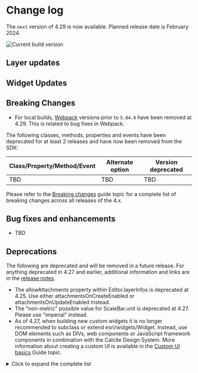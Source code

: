 # Change log

The `next` version of 4.29 is now available. Planned release date is February 2024.

![Current build version](https://img.shields.io/npm/v/arcgis-js-api/next?label=Current%20build)

## Layer updates

## Widget Updates

## Breaking Changes

- For local builds, [Webpack](https://webpack.js.org/) versions prior to `5.84.0` have been removed at 4.29. This is related to bug fixes in Webpack.

The following classes, methods, properties and events have been deprecated for at least 2 releases and have now been removed from the SDK:

| Class/Property/Method/Event | Alternate option | Version deprecated |
|-----------------------------|------------------|--------------------|
| TBD | TBD | TBD |

Please refer to the [Breaking changes](https://developers.arcgis.com/javascript/latest/breaking-changes/) guide topic for a complete list of breaking changes across all releases of the 4.x.

## Bug fixes and enhancements

- TBD

## Deprecations

The following are deprecated and will be removed in a future release. For anything deprecated in 4.27 and earlier, additional information and links are in the [release notes](https://developers.arcgis.com/javascript/latest/release-notes/#deprecated-classes-properties-methods-events).

- The allowAttachments property within Editor.layerInfos is deprecated at 4.25. Use either attachmentsOnCreateEnabled or attachmentsOnUpdateEnabled instead.
- The "non-metric" possible value for ScaleBar.unit is deprecated at 4.27. Please use "imperial" instead.
- As of 4.27, when building new custom widgets it is no longer recommended to subclass or extend esri/widgets/Widget. Instead, use DOM elements such as DIVs, web components or JavaScript framework components in combination with the Calcite Design System. More information about creating a custom UI is available in the [Custom UI basics](https://developers.arcgis.com/javascript/latest/custom-ui/) Guide topic.

<details>
  <summary>Click to expand the complete list</summary>

- Accessor.get deprecated since version 4.28. Use optional chaining
- HandleOwner deprecated since version 4.28. Use addHandles() and removeHandles() from Accessor instead.
- FieldElement.editable deprecated since version 4.26. Use editableExpression instead. Assigning editableExpression values of "true" and "false" will have the same effect as assigning true and false to editable.
- ImageryLayer.renderingRule deprecated since 4.27. Use rasterFunction instead.
- MosaicRule.itemRenderingRule deprecated since version 4.27. Use itemRasterFunction instead.
- VoxelVariable deprecated This module was moved in 4.25. Use VoxelVariable instead.
- VoxelVolumeStyle deprecated This module was moved in 4.25. Use VoxelVolumeStyle instead.
- ValidateNetworkTopologyResult.dirtyAreaCount deprecated since version 4.28. Dirty area count was implemented in the original version of utility network, but as of schema version 4 of the utility network, this is no longer supported.
- ImageHistogramParameters.renderingRule deprecated since version 4.27. Use rasterFunction instead.
- ImageIdentifyParameters.renderingRule deprecated since version 4.27. Use rasterFunctions instead.
- ImageIdentifyParameters.renderingRules deprecated since version 4.27. Use rasterFunctions instead.
- SunLighting.ambientOcclusionEnabled deprecated since version 4.27. Ambient occlusion is automatically shown and this property has no effect.
- SunLighting.waterReflectionEnabled deprecated since version 4.27. Reflections are automatically shown and this property has no effect.
- VirtualLighting.ambientOcclusionEnabled deprecated since version 4.27. Ambient occlusion is automatically shown and this property has no effect.
-	VirtualLighting.waterReflectionEnabled deprecated since version 4.27. Reflections are automatically shown and this property has no effect.
-	externalRenderers.forceWebGLContext deprecated since 4.27.
-	Lighting deprecated since version 4.24. Use SunLighting instead.
-	Lighting deprecated since version 4.24
-	Lighting.clone deprecated since version 4.24
-	AreaMeasurement2D.iconClass deprecated since 4.27. Use icon instead.
-	Widget.own deprecated since 4.28 Use addHandles() instead.
-	AreaMeasurement3D.iconClass deprecated since 4.27. Use icon instead.
-	Widget.own deprecated since 4.28 Use addHandles() instead.
-	Widget.own deprecated since 4.28 Use addHandles() instead.
-	Attribution.iconClass deprecated since 4.27. Use icon instead.
-	Widget.own deprecated since 4.28 Use addHandles() instead.
-	BasemapGallery.iconClass deprecated since 4.27. Use icon instead.
-	Widget.own deprecated since 4.28 Use addHandles() instead.
-	BasemapLayerList.iconClass deprecated since 4.27. Use icon instead.
-	Widget.own deprecated since 4.28 Use addHandles() instead.
-	Widget.own deprecated since 4.28 Use addHandles() instead.
-	Bookmarks.iconClass deprecated since 4.27. Use icon instead.
-	Widget.own deprecated since 4.28 Use addHandles() instead.
-	BookmarksViewModel.abilities deprecated since 4.27. Use capabilities instead.
-	BuildingExplorer.iconClass deprecated since 4.27. Use icon instead.
-	Widget.own deprecated since 4.28 Use addHandles() instead.
-	Compass.iconClass deprecated since 4.27. Use icon instead.
-	Widget.own deprecated since 4.28 Use addHandles() instead.
-	Widget.own deprecated since 4.28 Use addHandles() instead.
-	Daylight.iconClass deprecated since 4.27. Use icon instead.
-	Widget.own deprecated since 4.28 Use addHandles() instead.
-	DirectionalPad.iconClass deprecated since 4.27. Use icon instead.
-	Widget.own deprecated since 4.28 Use addHandles() instead.
-	Directions.iconClass deprecated since 4.27. Use icon instead.
-	Widget.own deprecated since 4.28 Use addHandles() instead.
-	DirectLineMeasurement3D.iconClass deprecated since 4.27. Use icon instead.
-	Widget.own deprecated since 4.28 Use addHandles() instead.
-	DistanceMeasurement2D.iconClass deprecated since 4.27. Use icon instead.
-	Widget.own deprecated since 4.28 Use addHandles() instead.
-	Editor.iconClass deprecated since 4.27. Use icon instead.
-	Widget.own deprecated since 4.28 Use addHandles() instead.
-	Editor.startCreateWorkflowAtFeatureCreation deprecated since version 4.23. Instead use startCreateFeaturesWorkflowAtFeatureCreation
-	Editor.startCreateWorkflowAtFeatureEdit deprecated since 4.23
-	Editor.startCreateWorkflowAtFeatureTypeSelection deprecated since version 4.23. Instead use startCreateFeaturesWorkflowAtFeatureTypeSelection instead.
-	Editor.useDeprecatedCreateWorkflow deprecated since version 4.23. Although new at 4.23, this property was introduced to help migrate from the legacy CreateWorkflow to the updated CreateFeaturesWorkflow. Once CreateWorkflow is fully removed, this property will no longer be necessary.
-	CreateWorkflow deprecated since version 4.23. Use CreateFeaturesWorkflow instead.
-	CreateWorkflowData deprecated since version 4.23. Use CreateFeaturesWorkflowData instead.
-	CreateWorkflowData.edits deprecated since 4.23. Use CreateFeaturesWorkflow.pendingFeatures to access edits made to the workflow data.
-	EditorViewModel.startCreateWorkflowAtFeatureCreation deprecated since version 4.23. Instead use startCreateFeaturesWorkflowAtFeatureCreation.
-	EditorViewModel.startCreateWorkflowAtFeatureEdit deprecated since 4.23
-	EditorViewModel.startCreateWorkflowAtFeatureTypeSelection deprecated since version 4.23. Instead use startCreateFeaturesWorkflowAtFeatureTypeSelection.
-	ElevationProfile.iconClass deprecated since 4.27. Use icon instead.
-	Widget.own deprecated since 4.28 Use addHandles() instead.
-	Expand.collapseIconClass deprecated since 4.27. Use collapseIcon instead.
-	Expand.expandIconClass deprecated since 4.27. Use expandIcon instead.
-	Widget.own deprecated since 4.28 Use addHandles() instead.
-	Widget.own deprecated since 4.28 Use addHandles() instead.
-	Widget.own deprecated since 4.28 Use addHandles() instead.
-	FeatureForm.view deprecated since 4.27. Use map instead.
-	FeatureFormViewModel.inputFields deprecated since version 4.27. Instead use inputs.
-	GroupInput.state deprecated since version 4.28. Instead use open.
-	InputField deprecated since 4.27. Use FieldInput instead.
-	InputField.description deprecated since 4.27. Use FieldInput.description instead.
-	InputField.domain deprecated since 4.27. Use FieldInput.domain instead.
-	InputField.editable deprecated since 4.27. Use FieldInput.editable instead.
-	InputField.editorType deprecated since 4.27. Use FieldInput.inputType instead.
-	InputField.error deprecated since 4.27. Use FieldInput.error instead.
-	InputField.errorMessage deprecated since 4.27. Use FieldInput.error instead.
-	InputField.group deprecated since 4.27. Use FieldInput.group instead.
-	InputField.hint deprecated since 4.27. Use FieldInput.hint instead.
-	InputField.includeTime deprecated since 4.27. Use FieldInput.includeTime instead.
-	InputField.label deprecated since 4.27. Use FieldInput.label instead.
-	InputField.maxLength deprecated since 4.27. Use FieldInput.maxLength instead.
-	InputField.minLength deprecated since 4.27. Use FieldInput.minLength instead.
-	InputField.name deprecated since 4.27. Use FieldInput.name instead.
-	InputField.required deprecated since 4.27. Use FieldInput.required instead.
-	InputField.submittable deprecated since 4.27. Use FieldInput.submittable instead.
-	InputField.type deprecated since 4.27. Use FieldInput.dataType instead.
-	InputField.updating deprecated since 4.27. Use FieldInput.updating instead.
-	InputField.valid deprecated since 4.27. Use FieldInput.valid instead.
-	InputField.value deprecated since 4.27. Use FieldInput.value instead.
-	InputField.visible deprecated since 4.27. Use FieldInput.visible instead.
-	InputFieldGroup deprecated since 4.27. Use GroupInput instead.
-	InputFieldGroup.description deprecated since 4.27. Use GroupInput.description instead.
-	InputFieldGroup.evaluatedVisibilityExpression deprecated since 4.27. Use GroupInput.visible instead.
-	InputFieldGroup.inputFields deprecated since 4.27. Use GroupInput.inputs instead.
-	InputFieldGroup.label deprecated since 4.27. Use GroupInput.label
-	InputFieldGroup.state deprecated since 4.27. Use GroupInput.state
-	InputFieldGroup.visibilityExpression deprecated since 4.27. Use Element.visibilityExpression
-	InputFieldGroup.visible deprecated since 4.27. Use GroupInput.visible
-	Widget.own deprecated since 4.28 Use addHandles() instead.
-	FeatureTable.clearHighlights deprecated since version 4.25. Use highlightIds.removeAll() instead.
-	FeatureTable.clearSelection deprecated since version 4.25. Use highlightIds.removeAll() instead.
-	FeatureTable.deselectRows deprecated since 4.25. Use highlightIds.remove() instead.
-	FeatureTable.selection-change deprecated since version 4.25. Listen for changes on highlightIds instead.
-	FeatureTable.highlightOnRowSelectEnabled deprecated since version 4.25. Use highlightEnabled instead.
-	Widget.own deprecated since 4.28 Use addHandles() instead.
-	FeatureTable.selectRows deprecated since 4.25. Use highlightIds.add() instead.
-	FeatureTableViewModel.clearHighlights deprecated since version 4.25. Use highlightIds.removeAll() instead.
-	FeatureTableViewModel.clearSelection deprecated since version 4.25. Use highlightIds.removeAll() instead.
-	FeatureTableViewModel.highlightOnRowSelectEnabled deprecated since version 4.25. Use highlightEnabled instead.
-	FeatureTableViewModel.selectRows deprecated since 4.25. Use highlightIds.add() instead.
-	Widget.own deprecated since 4.28 Use addHandles() instead.
-	Widget.own deprecated since 4.28 Use addHandles() instead.
-	Widget.own deprecated since 4.28 Use addHandles() instead.
-	Widget.own deprecated since 4.28 Use addHandles() instead.
-	Widget.own deprecated since 4.28 Use addHandles() instead.
-	Widget.own deprecated since 4.28 Use addHandles() instead.
-	Widget.own deprecated since 4.28 Use addHandles() instead.
-	LayerList.iconClass deprecated since 4.27. Use icon instead.
-	Widget.own deprecated since 4.28 Use addHandles() instead.
-	Legend.iconClass deprecated since 4.27. Use icon instead.
-	Widget.own deprecated since 4.28 Use addHandles() instead.
-	LineOfSight.iconClass deprecated since 4.27. Use icon instead.
-	Widget.own deprecated since 4.28 Use addHandles() instead.
-	Widget.own deprecated since 4.28 Use addHandles() instead.
-	Locate.useHeadingEnabled deprecated since 4.27. Use rotationEnabled instead.
-	Measurement.iconClass deprecated since 4.27. Use icon instead.
-	Widget.own deprecated since 4.28 Use addHandles() instead.
-	Widget.own deprecated since 4.28 Use addHandles() instead.
-	Widget.own deprecated since 4.28 Use addHandles() instead.
-	Popup.autoOpenEnabled deprecated since 4.27. Use MapView/SceneView.popupEnabled instead.
-	Popup.maxInlineActions deprecated TODO: DOCUMENT
-	Widget.own deprecated since 4.28 Use addHandles() instead.
-	PopupViewModel.autoOpenEnabled deprecated since 4.27. Use MapView/SceneView.popupEnabled instead.
-	Print.iconClass deprecated since 4.27. Use icon instead.
-	Widget.own deprecated since 4.28 Use addHandles() instead.
-	Widget.own deprecated since 4.28 Use addHandles() instead.
-	Widget.own deprecated since 4.28 Use addHandles() instead.
-	Search.iconClass deprecated since 4.27. Use icon instead.
-	Widget.own deprecated since 4.28 Use addHandles() instead.
-	Widget.own deprecated since 4.28 Use addHandles() instead.
-	ShadowCast.iconClass deprecated since 4.27. Use icon instead.
-	Widget.own deprecated since 4.28 Use addHandles() instead.
-	Sketch.iconClass deprecated since 4.27. Use icon instead.
-	Widget.own deprecated since 4.28 Use addHandles() instead.
-	Slice.iconClass deprecated since 4.27. Use icon instead.
-	Widget.own deprecated since 4.28 Use addHandles() instead.
-	Widget.own deprecated since 4.28 Use addHandles() instead.
-	Widget.own deprecated since 4.28 Use addHandles() instead.
-	Widget.own deprecated since 4.28 Use addHandles() instead.
-	Widget.own deprecated since 4.28 Use addHandles() instead.
-	Widget.own deprecated since 4.28 Use addHandles() instead.
-	Widget.own deprecated since 4.28 Use addHandles() instead.
-	Widget.own deprecated since 4.28 Use addHandles() instead.
-	Widget.own deprecated since 4.28 Use addHandles() instead.
-	Widget.own deprecated since 4.28 Use addHandles() instead.
-	Widget.own deprecated since 4.28 Use addHandles() instead.
-	Widget.own deprecated since 4.28 Use addHandles() instead.
-	SnappingControls.iconClass deprecated since 4.27. Use icon instead.
-	Widget.own deprecated since 4.28 Use addHandles() instead.
-	Widget.own deprecated since 4.28 Use addHandles() instead.
-	Swipe.iconClass deprecated since 4.27. Use icon instead.
-	Widget.own deprecated since 4.28 Use addHandles() instead.
-	Widget.own deprecated since 4.28 Use addHandles() instead.
-	iconClass.iconClass deprecated since 4.27. Use icon instead.
-	TimeSlider.iconClass deprecated since 4.27. Use icon instead.
-	Widget.own deprecated since 4.28 Use addHandles() instead.
-	Widget.own deprecated since 4.28 Use addHandles() instead.
-	Widget.own deprecated since 4.28 Use addHandles() instead.
-	Track.useHeadingEnabled deprecated since 4.27. Use rotationEnabled instead.
-	Widget.own deprecated since 4.28 Use addHandles() instead.
-	UtilityNetworkTrace.iconClass deprecated since 4.27. Use icon instead.
-	Widget.own deprecated since 4.28 Use addHandles() instead.
-	Widget.own deprecated since 4.28 Use addHandles() instead.
-	Widget.own deprecated since 4.28 Use addHandles() instead.
-	Weather.iconClass deprecated since 4.27. Use icon instead.
-	Widget.own deprecated since 4.28 Use addHandles() instead.
-	Widget.own deprecated since 4.28 Use addHandles() instead.
-	Widget.iconClass deprecated since 4.27. Use icon instead.
-	Zoom.iconClass deprecated since 4.27. Use icon instead.
-	Widget.own deprecated since 4.28 Use addHandles() instead.

</details>
